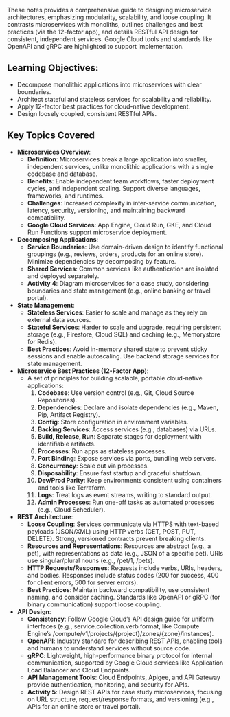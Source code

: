 These notes provides a comprehensive guide to designing microservice architectures, emphasizing modularity, scalability, and loose coupling. It contrasts microservices with monoliths, outlines challenges and best practices (via the 12-factor app), and details RESTful API design for consistent, independent services. Google Cloud tools and standards like OpenAPI and gRPC are highlighted to support implementation.

## Learning Objectives:

- Decompose monolithic applications into microservices with clear boundaries.
- Architect stateful and stateless services for scalability and reliability.
- Apply 12-factor best practices for cloud-native development.
- Design loosely coupled, consistent RESTful APIs.

## Key Topics Covered

- **Microservices Overview**:
    - **Definition**: Microservices break a large application into smaller, independent services, unlike monolithic applications with a single codebase and database.
    - **Benefits**: Enable independent team workflows, faster deployment cycles, and independent scaling. Support diverse languages, frameworks, and runtimes.
    - **Challenges**: Increased complexity in inter-service communication, latency, security, versioning, and maintaining backward compatibility.
    - **Google Cloud Services**: App Engine, Cloud Run, GKE, and Cloud Run Functions support microservice deployment.
- **Decomposing Applications**:
    - **Service Boundaries**: Use domain-driven design to identify functional groupings (e.g., reviews, orders, products for an online store). Minimize dependencies by decomposing by feature.
    - **Shared Services**: Common services like authentication are isolated and deployed separately.
    - **Activity 4**: Diagram microservices for a case study, considering boundaries and state management (e.g., online banking or travel portal).
- **State Management**:
    - **Stateless Services**: Easier to scale and manage as they rely on external data sources.
    - **Stateful Services**: Harder to scale and upgrade, requiring persistent storage (e.g., Firestore, Cloud SQL) and caching (e.g., Memorystore for Redis).
    - **Best Practices**: Avoid in-memory shared state to prevent sticky sessions and enable autoscaling. Use backend storage services for state management.
- **Microservice Best Practices (12-Factor App)**:
    - A set of principles for building scalable, portable cloud-native applications:
        1. **Codebase**: Use version control (e.g., Git, Cloud Source Repositories).
        2. **Dependencies**: Declare and isolate dependencies (e.g., Maven, Pip, Artifact Registry).
        3. **Config**: Store configuration in environment variables.
        4. **Backing Services**: Access services (e.g., databases) via URLs.
        5. **Build, Release, Run**: Separate stages for deployment with identifiable artifacts.
        6. **Processes**: Run apps as stateless processes.
        7. **Port Binding**: Expose services via ports, bundling web servers.
        8. **Concurrency**: Scale out via processes.
        9. **Disposability**: Ensure fast startup and graceful shutdown.
        10. **Dev/Prod Parity**: Keep environments consistent using containers and tools like Terraform.
        11. **Logs**: Treat logs as event streams, writing to standard output.
        12. **Admin Processes**: Run one-off tasks as automated processes (e.g., Cloud Scheduler).
- **REST Architecture**:
    - **Loose Coupling**: Services communicate via HTTPS with text-based payloads (JSON/XML) using HTTP verbs (GET, POST, PUT, DELETE). Strong, versioned contracts prevent breaking clients.
    - **Resources and Representations**: Resources are abstract (e.g., a pet), with representations as data (e.g., JSON of a specific pet). URIs use singular/plural nouns (e.g., /pet/1, /pets).
    - **HTTP Requests/Responses**: Requests include verbs, URIs, headers, and bodies. Responses include status codes (200 for success, 400 for client errors, 500 for server errors).
    - **Best Practices**: Maintain backward compatibility, use consistent naming, and consider caching. Standards like OpenAPI or gRPC (for binary communication) support loose coupling.
- **API Design**:
    - **Consistency**: Follow Google Cloud’s API design guide for uniform interfaces (e.g., service.collection.verb format, like Compute Engine’s /compute/v1/projects/{project}/zones/{zone}/instances).
    - **OpenAPI**: Industry standard for describing REST APIs, enabling tools and humans to understand services without source code.
    - **gRPC**: Lightweight, high-performance binary protocol for internal communication, supported by Google Cloud services like Application Load Balancer and Cloud Endpoints.
    - **API Management Tools**: Cloud Endpoints, Apigee, and API Gateway provide authentication, monitoring, and security for APIs.
    - **Activity 5**: Design REST APIs for case study microservices, focusing on URL structure, request/response formats, and versioning (e.g., APIs for an online store or travel portal).